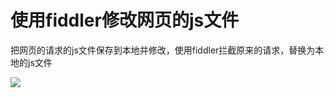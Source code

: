 # 使用fiddler修改网页的js文件
把网页的请求的js文件保存到本地并修改，使用fiddler拦截原来的请求，替换为本地的js文件

![](https://img-blog.csdnimg.cn/20210804184811765.png?x-oss-process=image/watermark,type_ZmFuZ3poZW5naGVpdGk,shadow_10,text_aHR0cHM6Ly9ibG9nLmNzZG4ubmV0L3h1dG9uZ2Jhbw==,size_16,color_FFFFFF,t_70)